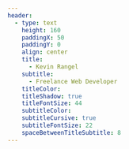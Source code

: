 ```yaml
---
header:
  - type: text
    height: 160
    paddingX: 50
    paddingY: 0
    align: center
    title:
      - Kevin Rangel
    subtitle:
      - Freelance Web Developer
    titleColor: 
    titleShadow: true
    titleFontSize: 44
    subtitleColor: 
    subtitleCursive: true
    subtitleFontSize: 22
    spaceBetweenTitleSubtitle: 8
---
```

